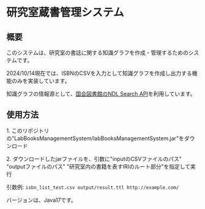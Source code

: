 # 研究室蔵書管理システム
## 概要
このシステムは、研究室の書誌に関する知識グラフを作成・管理するためのシステムです。

2024/10/14現在では、ISBNのCSVを入力として知識グラフを作成し出力する機能のみを実装しています。

知識グラフの情報源として、[国会図書館のNDL Search API](https://ndlsearch.ndl.go.jp/help/api)を利用しています。

## 使用方法

1\. このリポジトリの"LabBooksManagementSystem/labBooksManagementSystem.jar"をダウンロード

2\. ダウンロードしたjarファイルを、引数に"inputのCSVファイルのパス" "outputファイルのパス" "研究室内の書籍を表すIRIのルート部分"を指定して実行

引数例: `` isbn_list_test.csv output/result.ttl http://example.com/ ``

バージョンは、Java17です。
